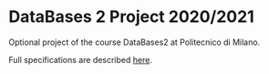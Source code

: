 # DataBases 2 Project 2020/2021

Optional project of the course DataBases2 at Politecnico di Milano.

Full specifications are described [here](https://github.com/sup3rgiu/DB2-Project-2020-2021/blob/master/Docs/Optional%20Project%20Specifications%20V2!.pdf).
